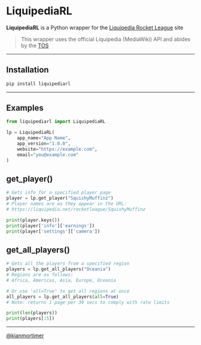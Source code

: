 # LiquipediaRL

**LiquipediaRL** is a Python wrapper for the [Liquipedia Rocket League](https://liquipedia.net/rocketleague) site

> This wrapper uses the official Liquipedia (MediaWiki) API and abides by the [TOS](https://liquipedia.net/api-terms-of-use)

---

## Installation

```cmd
pip install liquipediarl
```

---

## Examples

```python
from liquipediarl import LiquipediaRL

lp = LiquipediaRL(
    app_name="App Name",
    app_version="1.0.0",
    website="https://example.com",
    email="you@example.com"
)
```

## get_player()

```python
# Gets info for a specified player page
player = lp.get_player("SquishyMuffinz")
# Player names are as they appear in the URL:
# https://liquipedia.net/rocketleague/SquishyMuffinz

print(player.keys())
print(player['info']['earnings'])
print(player['settings']['camera'])
```
## get_all_players()

```python
# Gets all the players from a specified region
players = lp.get_all_players("Oceania")
# Regions are as follows:
# Africa, Americas, Asia, Europe, Oceania

# Or use 'all=True' to get all regions at once
all_players = lp.get_all_players(all=True)
# Note: returns 1 page per 30 secs to comply with rate limits

print(len(players))
print(players[:5])

```

---



[@kianmortimer](https://github.com/kianmortimer)

